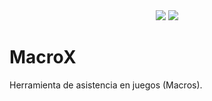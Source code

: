 <div align="center">
  <img  src="https://i.ibb.co/FHsjtgq/Screenshot-2024-10-26-184217.png">
  <img  src="https://i.ibb.co/kMBwT17/Screenshot-2024-10-26-184242.png">
</div>

# MacroX
Herramienta de asistencia en juegos (Macros).
